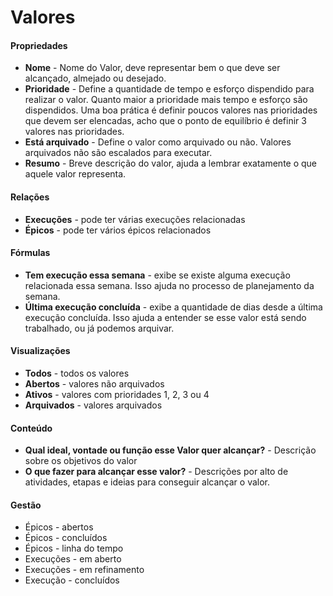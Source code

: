 # Valores

#### Propriedades

- **Nome** - Nome do Valor, deve representar bem o que deve ser alcançado, almejado ou desejado.
- **Prioridade** - Define a quantidade de tempo e esforço dispendido para realizar o valor. Quanto maior a prioridade mais tempo e esforço são dispendidos. Uma boa prática é definir poucos valores nas prioridades que devem ser elencadas, acho que o ponto de equilíbrio é definir 3 valores nas prioridades.
- **Está arquivado** - Define o valor como arquivado ou não. Valores arquivados não são escalados para executar.
- **Resumo** - Breve descrição do valor, ajuda a lembrar exatamente o que aquele valor representa.

#### Relações

- **Execuções** - pode ter várias execuções relacionadas
- **Épicos** - pode ter vários épicos relacionados

#### Fórmulas

- **Tem execução essa semana** - exibe se existe alguma execução relacionada essa semana. Isso ajuda no processo de planejamento da semana.
- **Última execução concluída** - exibe a quantidade de dias desde a última execução concluída. Isso ajuda a entender se esse valor está sendo trabalhado, ou já podemos arquivar.

#### Visualizações

- **Todos** - todos os valores
- **Abertos** - valores não arquivados
- **Ativos** - valores com prioridades 1, 2, 3 ou 4
- **Arquivados** - valores arquivados

#### Conteúdo

- **Qual ideal, vontade ou função esse Valor quer alcançar?** - Descrição sobre os objetivos do valor
- **O que fazer para alcançar esse valor?** - Descrições por alto de atividades, etapas e ideias para conseguir alcançar o valor.

#### Gestão

- Épicos - abertos
- Épicos - concluídos
- Épicos - linha do tempo
- Execuções - em aberto
- Execuções - em refinamento
- Execução - concluídos
